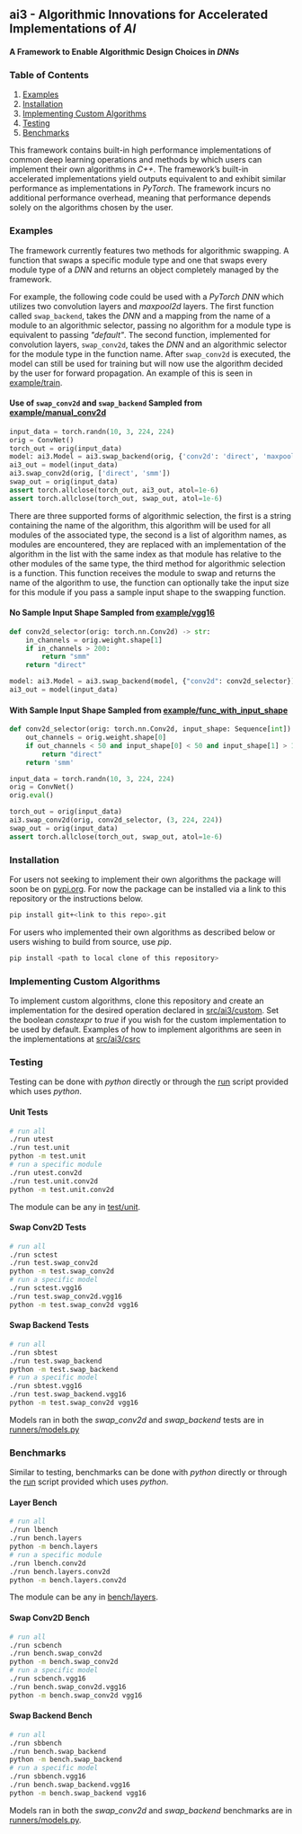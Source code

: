 ## ai3 - Algorithmic Innovations for Accelerated Implementations of *AI*

#### A Framework to Enable Algorithmic Design Choices in *DNNs*

### Table of Contents
1. [Examples](#examples)
2. [Installation](#installation)
3. [Implementing Custom Algorithms](#implementing-custom-algorithms)
4. [Testing](#testing)
5. [Benchmarks](#benchmarks)

This framework contains built-in high performance implementations of common deep learning operations and methods by which users can implement their own algorithms in *C++*. The framework’s built-in accelerated implementations yield outputs equivalent to and exhibit similar performance as implementations in *PyTorch*. The framework incurs no additional performance overhead, meaning that performance depends solely on the algorithms chosen by the user.

### Examples
The framework currently features two methods for algorithmic swapping. A function that swaps a specific module type and one that swaps every module type of a *DNN* and returns an object completely managed by the framework.

For example, the following code could be used with a *PyTorch* *DNN* which utilizes two convolution layers and *maxpool2d* layers. The first function called ```swap_backend```, takes the *DNN* and a mapping from the name of a module to an algorithmic selector, passing no algorithm for a module type is equivalent to passing *"default"*. The second function, implemented for convolution layers, ```swap_conv2d```, takes the *DNN* and an algorithmic selector for the module type in the function name. After ```swap_conv2d``` is executed, the model can still be used for training but will now use the algorithm decided by the user for forward propagation. An example of this is seen in [example/train](./example/train.py).

#### Use of ```swap_conv2d``` and ```swap_backend``` Sampled from [example/manual_conv2d](./example/manual_conv2d.py)
```python
input_data = torch.randn(10, 3, 224, 224)
orig = ConvNet()
torch_out = orig(input_data)
model: ai3.Model = ai3.swap_backend(orig, {'conv2d': 'direct', 'maxpool2d': 'default'})
ai3_out = model(input_data)
ai3.swap_conv2d(orig, ['direct', 'smm'])
swap_out = orig(input_data)
assert torch.allclose(torch_out, ai3_out, atol=1e-6)
assert torch.allclose(torch_out, swap_out, atol=1e-6)
```
There are three supported forms of algorithmic selection, the first is a string containing the name of the algorithm, this algorithm will be used for all modules of the associated type, the second is a list of algorithm names, as modules are encountered, they are replaced with an implementation of the algorithm in the list with the same index as that module has relative to the other modules of the same type, the third method for algorithmic selection is a function. This function receives the module to swap and returns the name of the algorithm to use, the function can optionally take the input size for this module if you pass a sample input shape to the swapping function.
#### No Sample Input Shape Sampled from [example/vgg16](./example/vgg16.py)
```python
def conv2d_selector(orig: torch.nn.Conv2d) -> str:
    in_channels = orig.weight.shape[1]
    if in_channels > 200:
        return "smm"
    return "direct"

model: ai3.Model = ai3.swap_backend(model, {"conv2d": conv2d_selector})
ai3_out = model(input_data)
```
#### With Sample Input Shape Sampled from [example/func_with_input_shape](./example/func_with_input_shape.py)
```python
def conv2d_selector(orig: torch.nn.Conv2d, input_shape: Sequence[int]) -> str:
    out_channels = orig.weight.shape[0]
    if out_channels < 50 and input_shape[0] < 50 and input_shape[1] > 150 and input_shape[2] > 150:
        return "direct"
    return 'smm'

input_data = torch.randn(10, 3, 224, 224)
orig = ConvNet()
orig.eval()

torch_out = orig(input_data)
ai3.swap_conv2d(orig, conv2d_selector, (3, 224, 224))
swap_out = orig(input_data)
assert torch.allclose(torch_out, swap_out, atol=1e-6)
```

### Installation
For users not seeking to implement their own algorithms the package will soon be on [pypi.org](pypi.org). For now the package can be installed via a link to this repository or the instructions below.
```sh
pip install git+<link to this repo>.git
```

For users who implemented their own algorithms as described below or users wishing to build from source, use *pip*.
```sh
pip install <path to local clone of this repository>
```

### Implementing Custom Algorithms
To implement custom algorithms, clone this repository and create an implementation for the desired operation declared in [src/ai3/custom](./src/ai3/custom). Set the boolean *constexpr* to *true* if you wish for the custom implementation to be used by default. Examples of how to implement algorithms are seen in the implementations at [src/ai3/csrc](./src/ai3/csrc)

### Testing
Testing can be done with *python* directly or through the [run](./run) script provided which uses *python*.

#### Unit Tests
```sh
# run all
./run utest
./run test.unit
python -m test.unit
# run a specific module
./run utest.conv2d
./run test.unit.conv2d
python -m test.unit.conv2d
```
The module can be any in [test/unit](./test/unit).

#### Swap Conv2D Tests
```sh
# run all
./run sctest
./run test.swap_conv2d
python -m test.swap_conv2d
# run a specific model
./run sctest.vgg16
./run test.swap_conv2d.vgg16
python -m test.swap_conv2d vgg16
```

#### Swap Backend Tests
```sh
# run all
./run sbtest
./run test.swap_backend
python -m test.swap_backend
# run a specific model
./run sbtest.vgg16
./run test.swap_backend.vgg16
python -m test.swap_conv2d vgg16
```

Models ran in both the *swap_conv2d* and *swap_backend* tests are in [runners/models.py](./runners/models.py)

### Benchmarks

Similar to testing, benchmarks can be done with *python* directly or through the [run](./run) script provided which uses *python*.

#### Layer Bench
```sh
# run all
./run lbench
./run bench.layers
python -m bench.layers
# run a specific module
./run lbench.conv2d
./run bench.layers.conv2d
python -m bench.layers.conv2d
```
The module can be any in [bench/layers](./bench/layers).

#### Swap Conv2D Bench
```sh
# run all
./run scbench
./run bench.swap_conv2d
python -m bench.swap_conv2d
# run a specific model
./run scbench.vgg16
./run bench.swap_conv2d.vgg16
python -m bench.swap_conv2d vgg16
```

#### Swap Backend Bench
```sh
# run all
./run sbbench
./run bench.swap_backend
python -m bench.swap_backend
# run a specific model
./run sbbench.vgg16
./run bench.swap_backend.vgg16
python -m bench.swap_backend vgg16
```

Models ran in both the *swap_conv2d* and *swap_backend* benchmarks are in [runners/models.py](./runners/models.py).
